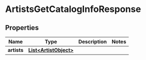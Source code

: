 

# ArtistsGetCatalogInfoResponse


## Properties

| Name | Type | Description | Notes |
|------------ | ------------- | ------------- | -------------|
|**artists** | [**List&lt;ArtistObject&gt;**](ArtistObject.md) |  |  |



